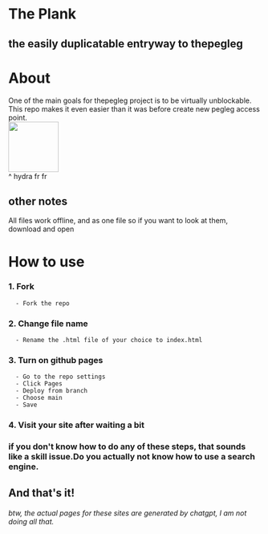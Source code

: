 # The Plank
## the easily duplicatable entryway to thepegleg
# About
One of the main goals for thepegleg project is to be virtually unblockable. This repo makes it even easier than it was before create new pegleg access point. <br>
<img src="https://as2.ftcdn.net/v2/jpg/02/25/28/73/1000_F_225287352_WWD6MopDdrNAaB1IkxmkkPESXeygXf5t.jpg" width=100 height=auto><br>
^ hydra fr fr
## other notes
All files work offline, and as one file so if you want to look at them, download and open
#  How to use
### 1. Fork
      - Fork the repo
### 2. Change file name
      - Rename the .html file of your choice to index.html
### 3. Turn on github pages
      - Go to the repo settings
      - Click Pages
      - Deploy from branch
      - Choose main
      - Save
### 4. Visit your site after waiting a bit
### if you don't know how to do any of these steps, that sounds like a skill issue.Do you actually not know how to use a search engine.
## And that's it!
###### btw, the actual pages for these sites are generated by chatgpt, I am not doing all that.
